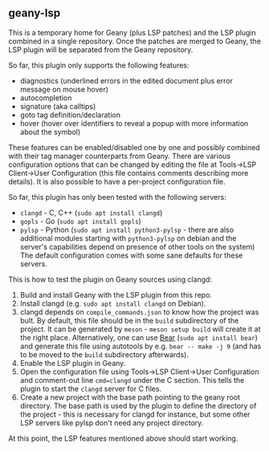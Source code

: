 geany-lsp
---------

This is a temporary home for Geany (plus LSP patches) and the LSP plugin combined
in a single repository. Once the patches are merged to Geany, the LSP plugin will
be separated from the Geany repository.

So far, this plugin only supports the following features:
* diagnostics (underlined errors in the edited document plus error message on mouse hover)
* autocompletion
* signature (aka calltips)
* goto tag definition/declaration
* hover (hover over identifiers to reveal a popup with more information about the symbol)

These features can be enabled/disabled one by one and possibly combined with
their tag manager counterparts from Geany. There are various configuration options
that can be changed by editing the file at Tools->LSP Client->User Configuration
(this file contains comments describing more details). It is also possible to have
a per-project configuration file.

So far, this plugin has only been tested with the following servers:
* `clangd` - C, C++ (`sudo apt install clangd`)
* `gopls` - Go (`sudo apt install gopls`)
* `pylsp` - Python (`sudo apt install python3-pylsp` - there are also additional
modules starting with `python3-pylsp` on debian and the server's capabilities
depend on presence of other tools on the system)
The default configuration comes with some sane defaults for these servers.

This is how to test the plugin on Geany sources using clangd:
1. Build and install Geany with the LSP plugin from this repo.
2. Install clangd (e.g. `sudo apt install clangd` on Debian).
3. clangd depends on `compile_commands.json` to know how the project was bult. By
default, this file should be in the `build` subdirectory of the project. It can
be generated by `meson` - `meson setup build` will create it at the right place.
Alternatively, one can use [Bear](https://github.com/rizsotto/Bear) (`sudo apt install bear`)
and generate this file using autotools by e.g. `bear -- make -j 9` (and has to be
moved to the `build` subdirectory afterwards).
4. Enable the LSP plugin in Geany.
5. Open the configuration file using Tools->LSP Client->User Configuration and
comment-out line `cmd=clangd` under the C section. This tells the plugin to
start the `clangd` server for C files.
6. Create a new project with the base path pointing to the geany root directory.
The base path is used by the plugin to define the directory of the project - this
is necessary for clangd for instance, but some other LSP servers like pylsp
don't need any project directory.

At this point, the LSP features mentioned above should start working.

